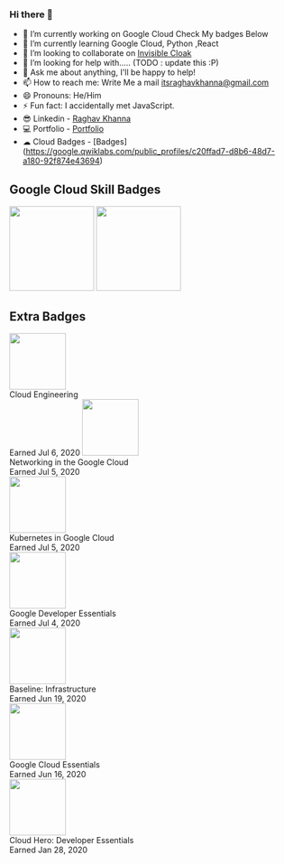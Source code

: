 ### Hi there 👋

- 🔭 I’m currently working on Google Cloud Check My badges Below 
- 🌱 I’m currently learning Google Cloud, Python ,React
- 👯 I’m looking to collaborate on [Invisible Cloak](https://github.com/raghavkhanna30/invisible-cloak)
- 🤔 I’m looking for help with..... (TODO : update this :P)
- 💬 Ask me about anything, I'll be happy to help!
- 📫 How to reach me: Write Me a mail itsraghavkhanna@gmail.com
- 😄 Pronouns: He/Him
- ⚡ Fun fact: I accidentally met JavaScript.
- 😎 Linkedin - [Raghav Khanna](https://www.linkedin.com/in/erraghavkhanna/)
- 💻 Portfolio - [Portfolio](https://raghavkhanna.netlify.com)
- ☁  Cloud Badges - [Badges] (https://google.qwiklabs.com/public_profiles/c20ffad7-d8b6-48d7-a180-92f874e43694)

## Google Cloud Skill Badges
<img width="150" src="https://cdn.qwiklabs.com/NqF3Jr2JL03bGXF3GhEOALI05G5vO8lCM7lMyEaLMWs%3D"> <img width="150" src="https://cdn.qwiklabs.com/cZxPxiN6EQYvtqLY59Jzv%2FNUl6t6KTEn4rCkTHOyWPY%3D">

## Extra Badges

<div class="public-profile__badges">

<div class="public-profile__badge">
<div>
<img width="100" src="https://cdn.qwiklabs.com/5Fn6PZF7D%2FX%2FISa5%2BZxpNTk1b1DiLrIfmQC5uSLZ4Q0%3D">
</div>
<div>
Cloud Engineering
</div>
<div>
Earned
Jul  6, 2020

<img width="100" src="https://cdn.qwiklabs.com/s%2BXLpF9tNBTd8K4n5R6Ah0FIisf9AGbrGmDGUiFwj28%3D">
</div>
<div>
Networking in the Google Cloud 
</div>
<div>
Earned
Jul  5, 2020
</div>
</div>
<div class="public-profile__badge">
<div>
<img width="100" src="https://cdn.qwiklabs.com/t0mAYb9dBpyuPWwHBFQSo2aYPkq3SwYA3%2FaR51UWM94%3D">
</div>
<div>
Kubernetes in Google Cloud
</div>
<div>
Earned
Jul  5, 2020
</div>
</div>
<div class="public-profile__badge">
<div>
<img width="100" src="https://cdn.qwiklabs.com/JW5Sblp6QejWvc1w%2F2o3Q7Wz8fwt39aa1ykTikknJQ4%3D">
</div>
<div>
Google Developer Essentials
</div>
<div>
Earned
Jul  4, 2020
</div>
</div>
<div class="public-profile__badge">
<div>
<img width="100" src="https://cdn.qwiklabs.com/DaglcRiTwtqkPBnShSCuwfDetQnVlBZPRL3AiiPJU%2Bg%3D">
</div>
<div>
Baseline: Infrastructure
</div>
<div>
Earned
Jun 19, 2020
</div>
</div>
<div class="public-profile__badge">
<div>
<img width="100" src="https://cdn.qwiklabs.com/GHzcYBb00JYUF9Rgf3D9A4inwRHYnFtISMvcRlb%2FClU%3D">
</div>
<div>
Google Cloud Essentials
</div>
<div>
Earned
Jun 16, 2020
</div>
</div>
<div class="public-profile__badge">
<div>
<img width="100" src="https://cdn.qwiklabs.com/UBbgQEJrkrZ%2BkcWeI0mo6GvSMPm9kq9vNl5wDyfULAA%3D">
</div>
<div>
Cloud Hero: Developer Essentials
</div>
<div>
Earned
Jan 28, 2020
</div>
</div>
</div>
